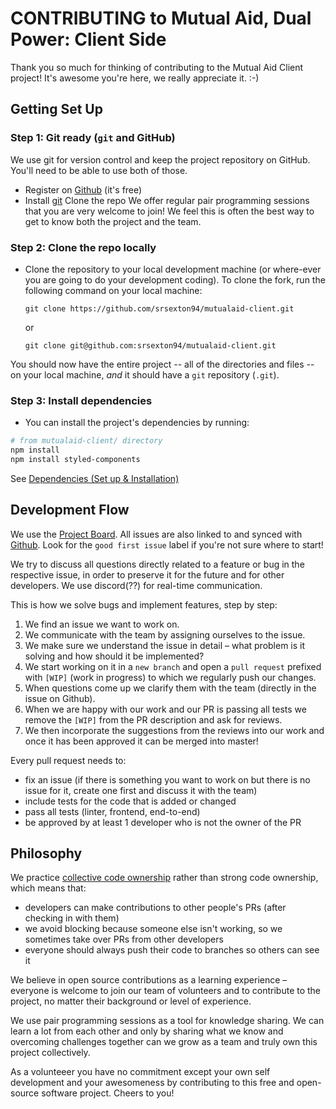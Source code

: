 # CONTRIBUTING to Mutual Aid, Dual Power: Client Side

Thank you so much for thinking of contributing to the Mutual Aid Client project! It's awesome you're here, we really appreciate it. :-\)

## Getting Set Up

### Step 1: Git ready (`git` and GitHub)
We use git for version control and keep the project repository on GitHub.
You'll need to be able to use both of those.

* Register on [Github](http://github.com)  (it's free)
* Install [git](https://git-scm.com/)
Clone the repo
We offer regular pair programming sessions that you are very welcome to join! We feel this is often the best way to get to know both the project and the team.

### Step 2: Clone the repo locally

* Clone the repository to your local development machine (or where-ever you are going to do your development coding).
  To clone the fork, run the following command on your local machine:
    
    `git clone https://github.com/srsexton94/mutualaid-client.git`

    or 

    `git clone git@github.com:srsexton94/mutualaid-client.git`

You should now have the entire project -- all of the directories and files -- on your local machine, _and_ it should have a `git` repository (`.git`).

### Step 3: Install dependencies

* You can install the project's dependencies by running:

```sh
# from mutualaid-client/ directory
npm install
npm install styled-components
```
See [Dependencies (Set up & Installation)](https://github.com/srsexton94/mutualaid-client#dependencies-set-up--installation)


## Development Flow

We use the [Project Board](https://github.com/users/srsexton94/projects/1). All issues are also linked to and synced with [Github](https://github.com/Human-Connection/Human-Connection/issues). Look for the `good first issue` label if you're not sure where to start!

We try to discuss all questions directly related to a feature or bug in the respective issue, in order to preserve it for the future and for other developers. We use discord(??) for real-time communication.

This is how we solve bugs and implement features, step by step:
1. We find an issue we want to work on.
2. We communicate with the team by assigning ourselves to the issue.
3. We make sure we understand the issue in detail – what problem is it solving and how should it be implemented?
4. We start working on it in a `new branch` and open a `pull request` prefixed with `[WIP]` (work in progress) to which we regularly push our changes.
5. When questions come up we clarify them with the team (directly in the issue on Github).
6. When we are happy with our work and our PR is passing all tests we remove the `[WIP]` from the PR description and ask for reviews.
7. We then incorporate the suggestions from the reviews into our work and once it has been approved it can be merged into master!

Every pull request needs to:
* fix an issue (if there is something you want to work on but there is no issue for it, create one first and discuss it with the team)
* include tests for the code that is added or changed
* pass all tests (linter, frontend, end-to-end)
* be approved by at least 1 developer who is not the owner of the PR

## Philosophy

We practice [collective code ownership](http://www.extremeprogramming.org/rules/collective.html) rather than strong code ownership, which means that:
* developers can make contributions to other people's PRs (after checking in with them)
* we avoid blocking because someone else isn't working, so we sometimes take over PRs from other developers
* everyone should always push their code to branches so others can see it

We believe in open source contributions as a learning experience – everyone is welcome to join our team of volunteers and to contribute to the project, no matter their background or level of experience.

We use pair programming sessions as a tool for knowledge sharing. We can learn a lot from each other and only by sharing what we know and overcoming challenges together can we grow as a team and truly own this project collectively.

As a volunteeer you have no commitment except your own self development and your awesomeness by contributing to this free and open-source software project. Cheers to you!
